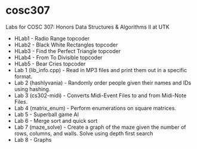 # cosc307
Labs for COSC 307: Honors Data Structures &amp; Algorithms II at UTK

- HLab1 - Radio Range topcoder
- HLab2 - Black White Rectangles topcoder
- HLab3 - Find the Perfect Triangle topcoder
- HLab4 - From To Divisible topcoder
- HLab5 - Bear Cries topcoder
- Lab 1 (lib_info.cpp) - Read in MP3 files and print them out in a specific format.
- Lab 2 (hashlyvania) - Randomly order people given their names and IDs using hashing.
- Lab 3 (cs302-midi) - Converts Midi-Event Files to and from Midi-Note Files.
- Lab 4 (matrix_enum) - Perform enumerations on square matrices.
- Lab 5 - Superball game AI
- Lab 6 - Merge sort and quick sort
- Lab 7 (maze_solve) - Create a graph of the maze given the number of rows, columns, and walls. Solve using depth first search
- Lab 8 - Graphs
